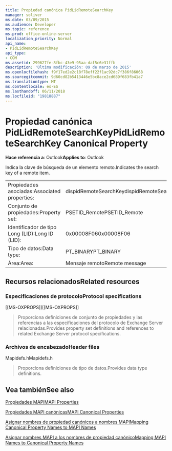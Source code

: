 ```yaml
---
title: Propiedad canónica PidLidRemoteSearchKey
manager: soliver
ms.date: 03/09/2015
ms.audience: Developer
ms.topic: reference
ms.prod: office-online-server
localization_priority: Normal
api_name:
- PidLidRemoteSearchKey
api_type:
- COM
ms.assetid: 299627fe-8fbc-43e9-95aa-daf5c6e31ffb
description: 'Última modificación: 09 de marzo de 2015'
ms.openlocfilehash: f9f17ed2e2c18f78eff22f1ac92dc7f386f86068
ms.sourcegitcommit: 9d60cd82b5413446e5bc8ace2cd689f683fb41a7
ms.translationtype: MT
ms.contentlocale: es-ES
ms.lasthandoff: 06/11/2018
ms.locfileid: "19818887"
---
```

# <a name="pidlidremotesearchkey-canonical-property"></a><span data-ttu-id="f1c39-103">Propiedad canónica PidLidRemoteSearchKey</span><span class="sxs-lookup"><span data-stu-id="f1c39-103">PidLidRemoteSearchKey Canonical Property</span></span>

  
  
<span data-ttu-id="f1c39-104">**Hace referencia a**: Outlook</span><span class="sxs-lookup"><span data-stu-id="f1c39-104">**Applies to**: Outlook</span></span> 
  
<span data-ttu-id="f1c39-105">Indica la clave de búsqueda de un elemento remoto.</span><span class="sxs-lookup"><span data-stu-id="f1c39-105">Indicates the search key of a remote item.</span></span>
  
|||
|:-----|:-----|
|<span data-ttu-id="f1c39-106">Propiedades asociadas:</span><span class="sxs-lookup"><span data-stu-id="f1c39-106">Associated properties:</span></span>  <br/> |<span data-ttu-id="f1c39-107">dispidRemoteSearchKey</span><span class="sxs-lookup"><span data-stu-id="f1c39-107">dispidRemoteSearchKey</span></span>  <br/> |
|<span data-ttu-id="f1c39-108">Conjunto de propiedades:</span><span class="sxs-lookup"><span data-stu-id="f1c39-108">Property set:</span></span>  <br/> |<span data-ttu-id="f1c39-109">PSETID_Remote</span><span class="sxs-lookup"><span data-stu-id="f1c39-109">PSETID_Remote</span></span>  <br/> |
|<span data-ttu-id="f1c39-110">Identificador de tipo Long (LID):</span><span class="sxs-lookup"><span data-stu-id="f1c39-110">Long ID (LID):</span></span>  <br/> |<span data-ttu-id="f1c39-111">0x00008F06</span><span class="sxs-lookup"><span data-stu-id="f1c39-111">0x00008F06</span></span>  <br/> |
|<span data-ttu-id="f1c39-112">Tipo de datos:</span><span class="sxs-lookup"><span data-stu-id="f1c39-112">Data type:</span></span>  <br/> |<span data-ttu-id="f1c39-113">PT_BINARY</span><span class="sxs-lookup"><span data-stu-id="f1c39-113">PT_BINARY</span></span>  <br/> |
|<span data-ttu-id="f1c39-114">Área:</span><span class="sxs-lookup"><span data-stu-id="f1c39-114">Area:</span></span>  <br/> |<span data-ttu-id="f1c39-115">Mensaje remoto</span><span class="sxs-lookup"><span data-stu-id="f1c39-115">Remote message</span></span>  <br/> |
   
## <a name="related-resources"></a><span data-ttu-id="f1c39-116">Recursos relacionados</span><span class="sxs-lookup"><span data-stu-id="f1c39-116">Related resources</span></span>

### <a name="protocol-specifications"></a><span data-ttu-id="f1c39-117">Especificaciones de protocolo</span><span class="sxs-lookup"><span data-stu-id="f1c39-117">Protocol specifications</span></span>

<span data-ttu-id="f1c39-118">[[MS-OXPROPS]]</span><span class="sxs-lookup"><span data-stu-id="f1c39-118">[[MS-OXPROPS]]</span></span> 
  
> <span data-ttu-id="f1c39-119">Proporciona definiciones de conjunto de propiedades y las referencias a las especificaciones del protocolo de Exchange Server relacionadas.</span><span class="sxs-lookup"><span data-stu-id="f1c39-119">Provides property set definitions and references to related Exchange Server protocol specifications.</span></span>
    
### <a name="header-files"></a><span data-ttu-id="f1c39-120">Archivos de encabezado</span><span class="sxs-lookup"><span data-stu-id="f1c39-120">Header files</span></span>

<span data-ttu-id="f1c39-121">Mapidefs.h</span><span class="sxs-lookup"><span data-stu-id="f1c39-121">Mapidefs.h</span></span>
  
> <span data-ttu-id="f1c39-122">Proporciona definiciones de tipo de datos.</span><span class="sxs-lookup"><span data-stu-id="f1c39-122">Provides data type definitions.</span></span>
    
## <a name="see-also"></a><span data-ttu-id="f1c39-123">Vea también</span><span class="sxs-lookup"><span data-stu-id="f1c39-123">See also</span></span>



[<span data-ttu-id="f1c39-124">Propiedades MAPI</span><span class="sxs-lookup"><span data-stu-id="f1c39-124">MAPI Properties</span></span>](mapi-properties.md)
  
[<span data-ttu-id="f1c39-125">Propiedades MAPI canónicas</span><span class="sxs-lookup"><span data-stu-id="f1c39-125">MAPI Canonical Properties</span></span>](mapi-canonical-properties.md)
  
[<span data-ttu-id="f1c39-126">Asignar nombres de propiedad canónicos a nombres MAPI</span><span class="sxs-lookup"><span data-stu-id="f1c39-126">Mapping Canonical Property Names to MAPI Names</span></span>](mapping-canonical-property-names-to-mapi-names.md)
  
[<span data-ttu-id="f1c39-127">Asignar nombres MAPI a los nombres de propiedad canónico</span><span class="sxs-lookup"><span data-stu-id="f1c39-127">Mapping MAPI Names to Canonical Property Names</span></span>](mapping-mapi-names-to-canonical-property-names.md)

